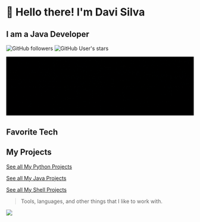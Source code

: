 # :wave: Hello there! I'm Davi Silva
## I am a Java Developer</h3>


![GitHub followers](https://img.shields.io/github/followers/dedicadotech?style=plastic&color=red)
![GitHub User's stars](https://img.shields.io/github/stars/dedicadotech?affiliations=OWNER&style=plastic&color=red)

</a>
<img src="img/DedicadoTech.gif"/>


<h2 align="left" id="dedicadotech">Favorite Tech</h2>

## My Projects

[See all My Python Projects](https://github.com/search?q=language%3APython+user%3ADedicadoTech&type=repositories)

[See all My Java Projects](https://github.com/search?q=language%3AJava+user%3ADedicadoTech&type=repositories)

[See all My Shell Projects](https://github.com/search?q=language%3AShell+user%3ADedicadoTech&type=repositories)


> Tools, languages, and other things that I like to work with.
 
  <img height="200" src="https://github-readme-stats.vercel.app/api/top-langs/?username=dedicadotech&theme=monokai&show_icons=true" />
</p>
 </td>
  </tr>
 
</table>


